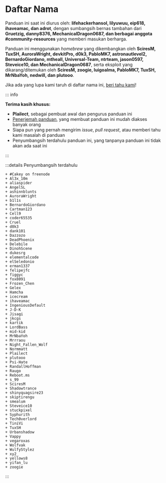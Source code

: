 # Daftar Nama

Panduan ini saat ini diurus oleh: **lifehackerhansol, lilyuwuu, eip618, ihaveamac, dan adrot**, dengan sumbangsih bernas tambahan dari **Gruetzig, danny8376, MechanicalDragon0687, dan berbagai anggota #community-resources** yang memberi masukan berharga.

Panduan ini menggunakan _homebrew_ yang dikembangkan oleh **SciresM, TuxSH, AuroraWright, devkitPro, d0k3, PabloMK7, astronautlevel2, BernardoGiordano, mtheall, Universal-Team, ntrteam, jason0597, Steveice10, dan MechanicalDragon0687**, serta eksploit yang dikarang/ditemukan oleh **SciresM, zoogie, luigoalma, PabloMK7, TuxSH, MrNbaYoh, nedwill, dan plutooo**.

Jika ada yang lupa kami taruh di daftar nama ini, [beri tahu kami](https://github.com/hacks-guide/Guide_3DS/issues)!

::: info

**Terima kasih khusus:**

- **Plailect**, sebagai pembuat awal dan pengurus panduan ini
- [Penerjemah panduan](https://crowdin.com/project/3ds-guide), yang membuat panduan ini mudah diakses banyak orang
- Siapa pun yang pernah mengirim _issue_, _pull request_, atau memberi tahu kami masalah di panduan
- Penyumbangsih terdahulu panduan ini, yang tanpanya panduan ini tidak akan ada saat ini

:::

:::details Penyumbangsih terdahulu

```
+ #Cakey on freenode
+ Al3x_10m
+ aliaspider
+ AngelSL
+ ashinnblunts
+ AuroraWright
+ b1l1s
+ BernardoGiordano
+ Cartman123
+ Cell9
+ coder65535
+ Cruel
+ d0k3
+ dank101
+ Dazzozo
+ DeadPhoenix
+ Delebile
+ DinohScene
+ dukesrg
+ elementalcode
+ elSeledonio
+ erman1337
+ felipejfc
+ figgyc
+ fox8091
+ Frozen_Chen
+ Gelex
+ Hamcha
+ icecream
+ ihaveamac
+ IngeniousDefault
+ J-D-K
+ Jisagi
+ jkcgs
+ kartik
+ LordBass
+ mid-kid
+ MrNbaYoh
+ Mrrraou
+ Night_Fallen_Wolf
+ Normmatt
+ Plailect
+ plutooo
+ Psi-Hate
+ RandallHoffman
+ Raugo
+ Reboot.ms
+ s_99
+ SciresM
+ Shadowtrance
+ shinyquagsire23
+ skiptirengu
+ smealum
+ Steveice10
+ stuckpixel
+ Syphurith
+ Tech0verlord
+ TiniVi
+ TuxSH
+ Urbanshadow
+ Vappy
+ vegaroxas
+ Wolfvak
+ WulfyStylez
+ xy2_
+ yellows8
+ yifan_lu
+ zoogie
```

:::
